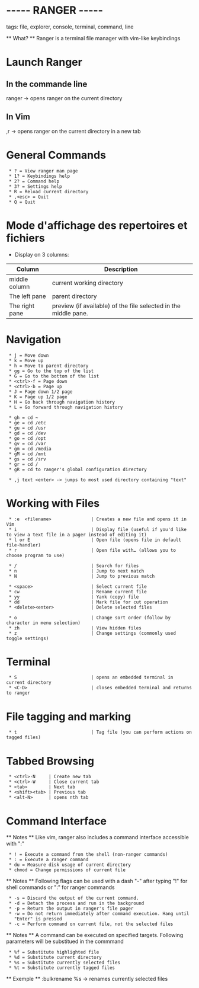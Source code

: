 ----- RANGER -----
===================
tags: file, explorer, console, terminal, command, line

** What? **   Ranger is a terminal file manager with vim-like keybindings

Launch Ranger
============

In the commande line
-------------------
ranger -> opens ranger on the current directory

In Vim
------
,r -> opens ranger on the current directory in a new tab

General Commands
================
     * ? = View ranger man page
     * 1? = Keybindings help                                  
     * 2? = Command help
     * 3? = Settings help
     * R = Reload current directory
     * ,<esc> = Quit
     * Q = Quit

Mode d'affichage des repertoires et fichiers
============================================
  - Display on 3 columns:

Column         | Description
---            | ---
middle column  | current working directory
The left pane  | parent directory
The right pane | preview (if available) of the file selected in the middle pane.


Navigation
==========
     * j = Move down
     * k = Move up
     * h = Move to parent directory
     * gg = Go to the top of the list
     * G = Go to the bottom of the list
     * <ctrl>-f = Page down
     * <ctrl>-b = Page up
     * J = Page down 1/2 page
     * K = Page up 1/2 page
     * H = Go back through navigation history
     * L = Go forward through navigation history

     * gh = cd ~
     * ge = cd /etc
     * gu = cd /usr
     * gd = cd /dev
     * go = cd /opt
     * gv = cd /var
     * gm = cd /media
     * gM = cd /mnt
     * gs = cd /srv
     * gr = cd /
     * gR = cd to ranger's global configuration directory

     * ,j text <enter> -> jumps to most used directory containing "text"


Working with Files
==================

     * :e  <filename>               | Creates a new file and opens it in Vim
     * i                            | Display file (useful if you'd like to view a text file in a pager instead of editing it)
     * l or E                       | Open file (opens file in default file-handler)
     * r                            | Open file with… (allows you to choose program to use)

     * /                            | Search for files
     * n                            | Jump to next match
     * N                            | Jump to previous match
     
     * <space>                      | Select current file
     * cw                           | Rename current file
     * yy                           | Yank (copy) file
     * dd                           | Mark file for cut operation
     * <delete><enter>              | Delete selected files

     * o                            | Change sort order (follow by character in menu selection)
     * zh                           | View hidden files
     * z                            | Change settings (commonly used toggle settings)


Terminal
=========

     * S                            | opens an embedded terminal in current directory 
     * <C-D>                        | closes embedded terminal and returns to ranger



File tagging and marking
========================
     * t                            | Tag file (you can perform actions on tagged files)




Tabbed Browsing
================
     * <ctrl>-N     | Create new tab
     * <ctrl>-W     | Close current tab
     * <tab>        | Next tab
     * <shift><tab> | Previous tab
     * <alt-N>      | opens nth tab





Command Interface
==================
** Notes ** Like vim, ranger also includes a command interface accessible with ":"

     * ! = Execute a command from the shell (non-ranger commands)
     * : = Execute a ranger command
     * du = Measure disk usage of current directory
     * chmod = Change permissions of current file

** Notes ** Following flags can be used with a dash "-" after typing "!" for shell commands or ":" for ranger commands

     * -s = Discard the output of the current command.
     * -d = Detach the process and run in the background
     * -p = Return the output in ranger's file pager
     * -w = Do not return immediately after command execution. Hang until
       "Enter" is pressed
     * -c = Perform command on current file, not the selected files

** Notes ** A command can be executed on specified targets. 
            Following parameters will be substitued in the commmand

     * %f = Substitute highlighted file
     * %d = Substitute current directory
     * %s = Substitute currently selected files
     * %t = Substitute currently tagged files

** Exemple **
   :bulkrename %s -> renames currently selected files


